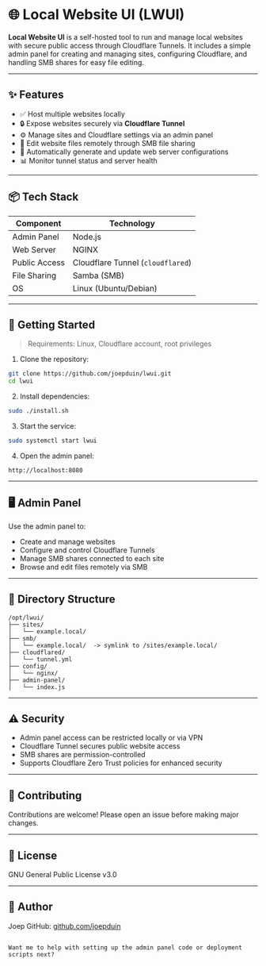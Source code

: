 # 🌐 Local Website UI (LWUI)

**Local Website UI** is a self-hosted tool to run and manage local websites with secure public access through Cloudflare Tunnels. It includes a simple admin panel for creating and managing sites, configuring Cloudflare, and handling SMB shares for easy file editing.

---

## ✨ Features

- ✅ Host multiple websites locally
- 🔒 Expose websites securely via **Cloudflare Tunnel**
- ⚙️ Manage sites and Cloudflare settings via an admin panel
- 📂 Edit website files remotely through SMB file sharing
- 🔄 Automatically generate and update web server configurations
- 📊 Monitor tunnel status and server health

---

## 📦 Tech Stack

| Component      | Technology                     |
|----------------|--------------------------------|
| Admin Panel    |                  Node.js       |
| Web Server     | NGINX                          |
| Public Access  | Cloudflare Tunnel (`cloudflared`)|
| File Sharing   | Samba (SMB)                    |
| OS             | Linux (Ubuntu/Debian)          |

---

## 🚀 Getting Started

> Requirements: Linux, Cloudflare account, root privileges

1. Clone the repository:
```bash
git clone https://github.com/joepduin/lwui.git
cd lwui
````

2. Install dependencies:

```bash
sudo ./install.sh
```

3. Start the service:

```bash
sudo systemctl start lwui
```

4. Open the admin panel:

```
http://localhost:8080
```

---

## 🖥️ Admin Panel

Use the admin panel to:

* Create and manage websites
* Configure and control Cloudflare Tunnels
* Manage SMB shares connected to each site
* Browse and edit files remotely via SMB

---

## 📁 Directory Structure

```
/opt/lwui/
├── sites/
│   └── example.local/
├── smb/
│   └── example.local/  -> symlink to /sites/example.local/
├── cloudflared/
│   └── tunnel.yml
├── config/
│   └── nginx/
├── admin-panel/
│   └── index.js
```

---

## ⚠️ Security

* Admin panel access can be restricted locally or via VPN
* Cloudflare Tunnel secures public website access
* SMB shares are permission-controlled
* Supports Cloudflare Zero Trust policies for enhanced security

---

## 🤝 Contributing

Contributions are welcome! Please open an issue before making major changes.

---

## 📜 License

GNU General Public License v3.0

---

## 👤 Author

Joep
GitHub: [github.com/joepduin](https://github.com/joepduin)

```

Want me to help with setting up the admin panel code or deployment scripts next?

```
